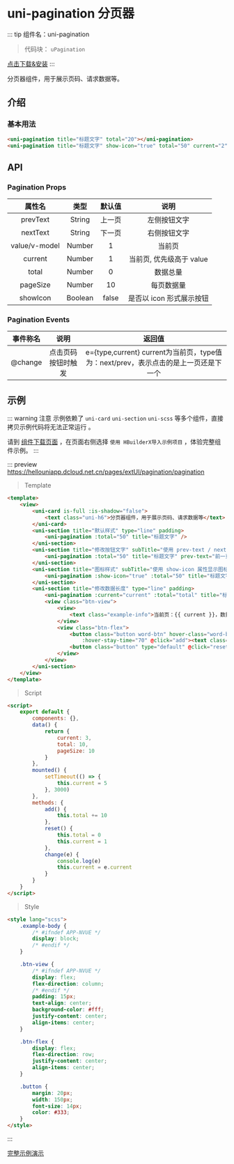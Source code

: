 # uni-pagination 分页器

::: tip 组件名：uni-pagination
> 代码块： `uPagination`

[点击下载&安装](https://ext.dcloud.net.cn/plugin?name=uni-pagination)
:::

分页器组件，用于展示页码、请求数据等。


## 介绍

### 基本用法

```html
<uni-pagination title="标题文字" total="20"></uni-pagination>
<uni-pagination title="标题文字" show-icon="true" total="50" current="2"></uni-pagination>
```

## API

### Pagination Props

|属性名|类型	|默认值	|说明|
|:-:|:-:|:-:|:-:|
|prevText|String|上一页|左侧按钮文字|
|nextText|String|下一页|右侧按钮文字|
|value/v-model|Number|1|当前页|
|current|Number	|1|当前页, 优先级高于 value|
|total|Number|0|数据总量|
|pageSize|Number|10|每页数据量|
|showIcon|Boolean|false	|是否以 icon 形式展示按钮	|


### Pagination Events

|事件称名|说明|返回值|
|:-:|:-:|:-:|
|@change|点击页码按钮时触发	|e={type,current} current为当前页，type值为：next/prev，表示点击的是上一页还是下一个|


## 示例
::: warning 注意
示例依赖了 `uni-card` `uni-section` `uni-scss` 等多个组件，直接拷贝示例代码将无法正常运行 。

请到 [组件下载页面](https://ext.dcloud.net.cn/plugin?name=uni-pagination) ，在页面右侧选择 `使用 HBuilderX导入示例项目` ，体验完整组件示例。
:::

::: preview https://hellouniapp.dcloud.net.cn/pages/extUI/pagination/pagination
> Template
``` html
<template>
	<view>
		<uni-card is-full :is-shadow="false">
			<text class="uni-h6">分页器组件，用于展示页码、请求数据等</text>
		</uni-card>
		<uni-section title="默认样式" type="line" padding>
			<uni-pagination :total="50" title="标题文字" />
		</uni-section>
		<uni-section title="修改按钮文字" subTitle="使用 prev-text / next-text 属性修改按钮文字" type="line" padding>
			<uni-pagination :total="50" title="标题文字" prev-text="前一页" next-text="后一页" />
		</uni-section>
		<uni-section title="图标样式" subTitle="使用 show-icon 属性显示图标按钮" type="line" padding>
			<uni-pagination :show-icon="true" :total="50" title="标题文字" />
		</uni-section>
		<uni-section title="修改数据长度" type="line" padding>
			<uni-pagination :current="current" :total="total" title="标题文字" :show-icon="true" @change="change" />
			<view class="btn-view">
				<view>
					<text class="example-info">当前页：{{ current }}，数据总量：{{ total }}条，每页数据：{{ pageSize }}</text>
				</view>
				<view class="btn-flex">
					<button class="button word-btn" hover-class="word-btn--hover" :hover-start-time="20"
						:hover-stay-time="70" @click="add"><text class="word-btn-white">增加10条数据</text></button>
					<button class="button" type="default" @click="reset">重置数据</button>
				</view>
			</view>
		</uni-section>
	</view>
</template>
```
> Script
```html
<script>
	export default {
		components: {},
		data() {
			return {
				current: 3,
				total: 10,
				pageSize: 10
			}
		},
		mounted() {
			setTimeout(() => {
				this.current = 5
			}, 3000)
		},
		methods: {
			add() {
				this.total += 10
			},
			reset() {
				this.total = 0
				this.current = 1
			},
			change(e) {
				console.log(e)
				this.current = e.current
			}
		}
	}
</script>
```
> Style
```html
<style lang="scss">
	.example-body {
		/* #ifndef APP-NVUE */
		display: block;
		/* #endif */
	}

	.btn-view {
		/* #ifndef APP-NVUE */
		display: flex;
		flex-direction: column;
		/* #endif */
		padding: 15px;
		text-align: center;
		background-color: #fff;
		justify-content: center;
		align-items: center;
	}

	.btn-flex {
		display: flex;
		flex-direction: row;
		justify-content: center;
		align-items: center;
	}

	.button {
		margin: 20px;
		width: 150px;
		font-size: 14px;
		color: #333;
	}
</style>

```
:::

[完整示例演示](https://hellouniapp.dcloud.net.cn/pages/extUI/pagination/pagination)